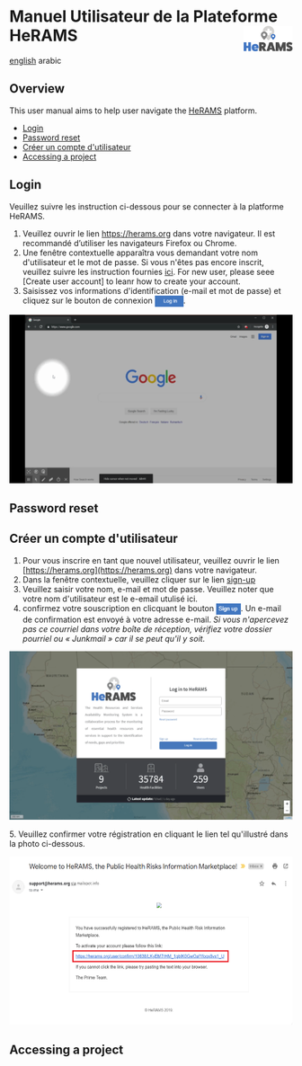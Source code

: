 # Manuel Utilisateur de la Plateforme HeRAMS <img src="/media/images/HeRAMS.png" height="45" align="right"></img>

[english](/UserGuide_en.md) arabic

## Overview
This user manual aims to help user navigate the [HeRAMS](https://herams.org/login) platform. 

- [Login](#login)
- [Password reset](#password-reset)
- [Créer un compte d'utilisateur](#créer-un-compte-dutilisateur)
- [Accessing a project](#accessing-a-project) 

## Login
Veuillez suivre les instruction ci-dessous pour se connecter à la platforme HeRAMS. 
1. Veuillez ouvrir le lien https://herams.org dans votre navigateur. Il est recommandé d’utiliser les navigateurs Firefox ou Chrome. 
2. Une fenêtre contextuelle apparaîtra vous demandant votre nom d'utilisateur et le mot de passe. Si vous n'êtes pas encore inscrit, veuillez suivre les instruction fournies [ici](#create-user-account). 
For new user, please seee [Create user account] to leanr how to create your account. 
3. Saisissez vos informations d'identification (e-mail et mot de passe) et cliquez sur le bouton de connexion <img src="/media/images/bt_login.png" height="20" align="top"></img>.


<p align="center"><img src="/media/videos/HeRAMS_Login.gif" alt="HeRAMS Login" height="300"/></p>
 
 
## Password reset 

## Créer un compte d'utilisateur
1. Pour vous inscrire en tant que nouvel utilisateur, veuillez ouvrir le lien [https://herams.org](https://herams.org) dans votre navigateur. 
2. Dans la fenêtre contextuelle, veuillez cliquer sur le lien [sign-up](https://herams.org/user/register)
3. Veuillez saisir votre nom, e-mail et mot de passe. Veuillez noter que votre nom d'utilisateur est le e-email utulisé ici.
4. confirmez votre souscription en clicquant le bouton <img src="/media/images/bt_sign_up.png" height="20" align="top"></img>. Un e-mail de confirmation est envoyé à votre adresse e-mail. *Si vous n'apercevez pas ce courriel dans votre boîte de réception, vérifiez votre dossier pourriel ou « Junkmail » car il se peut qu'il y soit.*
<p align="center"><img src="/media/videos/HeRAMS_Register.gif" alt="HeRAMS Register" height="300"/></p>
5. Veuillez confirmer votre régistration en cliquant le lien  tel qu'illustré dans la photo ci-dessous. 
<p align="center"><img src="/media/images/email_confirmation.png" alt="HeRAMS Register" height="300"/></p>

## Accessing a project

